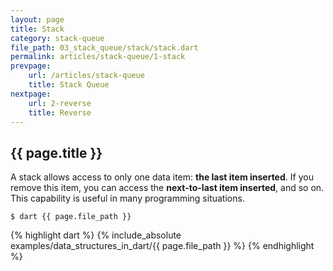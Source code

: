 ```yaml
---
layout: page
title: Stack
category: stack-queue
file_path: 03_stack_queue/stack/stack.dart
permalink: articles/stack-queue/1-stack
prevpage: 
    url: /articles/stack-queue
    title: Stack Queue
nextpage: 
    url: 2-reverse
    title: Reverse
---
```


## {{ page.title }}

A stack allows access to only one data item: **the last item inserted**. If you remove this item, you can access the **next-to-last item inserted**, and so on.
This capability is useful in many programming situations.

```terminal
$ dart {{ page.file_path }}
```      

{% highlight dart %}
{% include_absolute examples/data_structures_in_dart/{{ page.file_path }} %}
{% endhighlight %}      
